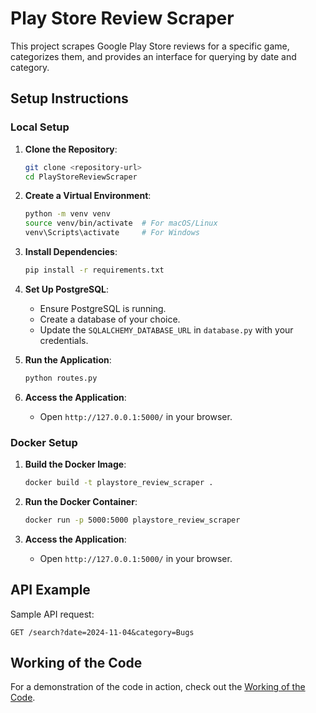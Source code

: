 # Play Store Review Scraper

This project scrapes Google Play Store reviews for a specific game, categorizes them, and provides an interface for querying by date and category.

## Setup Instructions

### Local Setup

1. **Clone the Repository**:
    ```bash
    git clone <repository-url>
    cd PlayStoreReviewScraper
    ```

2. **Create a Virtual Environment**:
    ```bash
    python -m venv venv
    source venv/bin/activate  # For macOS/Linux
    venv\Scripts\activate     # For Windows
    ```

3. **Install Dependencies**:
    ```bash
    pip install -r requirements.txt
    ```

4. **Set Up PostgreSQL**:
   - Ensure PostgreSQL is running.
   - Create a database of your choice.
   - Update the `SQLALCHEMY_DATABASE_URL` in `database.py` with your credentials.

5. **Run the Application**:
    ```bash
    python routes.py
    ```

6. **Access the Application**:
   - Open `http://127.0.0.1:5000/` in your browser.

### Docker Setup

1. **Build the Docker Image**:
    ```bash
    docker build -t playstore_review_scraper .
    ```

2. **Run the Docker Container**:
    ```bash
    docker run -p 5000:5000 playstore_review_scraper
    ```

3. **Access the Application**:
   - Open `http://127.0.0.1:5000/` in your browser.

## API Example

Sample API request:
```http
GET /search?date=2024-11-04&category=Bugs
```

## Working of the Code

For a demonstration of the code in action, check out the [Working of the Code](https://drive.google.com/file/d/1NgIEIsivZCneZp7Q9v42pVL9qOjdqvo2/view?usp=sharing).